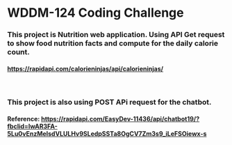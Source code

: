 # WDDM-124 Coding Challenge

### This project is Nutrition web application. Using API Get request to show food nutrition facts and compute for the daily calorie count.
#### https://rapidapi.com/calorieninjas/api/calorieninjas/

<br />

### This project is also using POST APi request for the chatbot.
#### Reference: https://rapidapi.com/EasyDev-11436/api/chatbot19/?fbclid=IwAR3FA-5Lu0vEnzMeIsdVLULHv9SLedpSSTa8OgCV7Zm3s9_iLeFSOiewx-s
